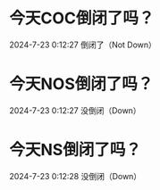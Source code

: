 # 今天COC倒闭了吗？

2024-7-23 0:12:27 倒闭了（Not Down）

# 今天NOS倒闭了吗？

2024-7-23 0:12:27 没倒闭（Down）

# 今天NS倒闭了吗？

2024-7-23 0:12:28 没倒闭（Down）

